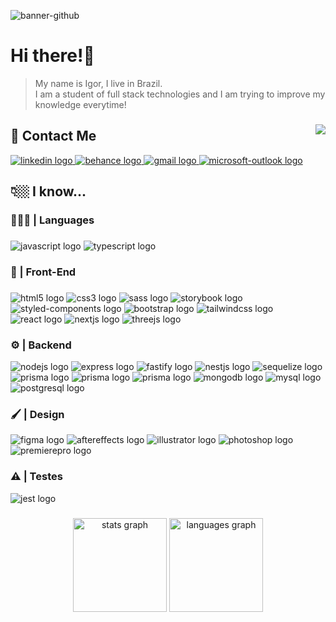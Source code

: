 ![banner-github](https://user-images.githubusercontent.com/86114583/209675603-02962bc1-d5b8-4c43-8d3a-fb10e874f32e.png)




<h1 align="left">Hi there!👾</h1>

 > My name is Igor, I live in Brazil.<br>I am a student of full stack technologies and I am trying to improve my knowledge everytime!

###

<img align="right" src="https://profile-counter.glitch.me/igorviniciussantana/count.svg?"  />


<h2 align="left">📨  Contact Me</h2>

<div align="left">
    <a href="https://www.linkedin.com/in/igorviniciussantana" target="_blank">
    <img src="https://img.shields.io/badge/LinkedIn-0077B5?style=for-the-badge&logo=linkedin&logoColor=white"  alt="linkedin logo"  />
  </a>
  <a href="https://www.behance.net/igorvinicius8" target="_blank">
    <img src="https://img.shields.io/badge/Behance-0054F7?style=for-the-badge&logo=behance&logoColor=white" alt="behance logo"  />
  </a>
  <a href="igor.santana@estudante.ifms.edu.br" target="_blank">
    <img src="https://img.shields.io/badge/Gmail-D14836?style=for-the-badge&logo=gmail&logoColor=white" alt="gmail logo"  />
  </a>
  <a href="igor_vinicius2011@hotmail.com" target="_blank">
    <img src="https://img.shields.io/badge/Microsoft_Outlook-0078D4?style=for-the-badge&logo=microsoft-outlook&logoColor=white" alt="microsoft-outlook logo"  />
  </a>


</div>

###

<h2 align="left">👇🏼 I know...</h2>

###

<h3>🧑🏽‍💻 | Languages</h3>

###
<div align="left">
  <img src="https://img.shields.io/badge/JavaScript-323330?style=for-the-badge&logo=javascript&logoColor=F7DF1E"  alt="javascript logo"  />
      <img src="https://img.shields.io/badge/TypeScript-007ACC?style=for-the-badge&logo=typescript&logoColor=white"  alt="typescript logo"  />
    </div>

<h3>🎨 | Front-End</h3>

###

<div align="left">
<img src="https://img.shields.io/badge/HTML5-E34F26?style=for-the-badge&logo=html5&logoColor=white"  alt="html5 logo"  />
  <img src="https://img.shields.io/badge/CSS3-1572B6?style=for-the-badge&logo=css3&logoColor=white"  alt="css3 logo"  />
  <img src="https://img.shields.io/badge/Sass-CC6699?style=for-the-badge&logo=sass&logoColor=white" alt="sass logo"  />
  <img src="https://img.shields.io/badge/storybook-FF4785?style=for-the-badge&logo=storybook&logoColor=white" alt="storybook logo"  />
  <img src="https://img.shields.io/badge/styled--components-DB7093?style=for-the-badge&logo=styled-components&logoColor=white" alt="styled-components logo"  />
    
   <img src="https://img.shields.io/badge/Bootstrap-563D7C?style=for-the-badge&logo=bootstrap&logoColor=white"  alt="bootstrap logo"  />
     <img src="https://img.shields.io/badge/Tailwind_CSS-38B2AC?style=for-the-badge&logo=tailwind-css&logoColor=white"  alt="tailwindcss logo"  />
      <img src="https://img.shields.io/badge/React-20232A?style=for-the-badge&logo=react&logoColor=61DAFB"  alt="react logo"  />
  <img src="https://img.shields.io/badge/next.js-000000?style=for-the-badge&logo=nextdotjs&logoColor=white"  alt="nextjs logo"  />
  <img src="https://img.shields.io/badge/ThreeJs-black?style=for-the-badge&logo=three.js&logoColor=white" alt="threejs logo"  />
  
  </div>

<h3>⚙️ | Backend</h3>

<div align="left">
    <img src="https://img.shields.io/badge/Node.js-339933?style=for-the-badge&logo=nodedotjs&logoColor=white" alt="nodejs logo"  />
  <img src="https://img.shields.io/badge/Express.js-000000?style=for-the-badge&logo=express&logoColor=white" alt="express logo"  />
    <img src="https://img.shields.io/badge/fastify-202020?style=for-the-badge&logo=fastify&logoColor=white" alt="fastify logo"  />
<img src="https://img.shields.io/badge/nestjs-E0234E?style=for-the-badge&logo=nestjs&logoColor=white" alt="nestjs logo"  />
    <img src="https://img.shields.io/badge/Sequelize-52B0E7?style=for-the-badge&logo=Sequelize&logoColor=white" alt="sequelize logo"  />
    <img src="https://img.shields.io/badge/Prisma-3982CE?style=for-the-badge&logo=Prisma&logoColor=white" alt="prisma logo"  />
     <img src="https://img.shields.io/badge/EJS-green?style=for-the-badge&logo=EJS&logoColor=white" alt="prisma logo"  />
     <img src="https://img.shields.io/badge/Handlebars.js-f0772b?style=for-the-badge&logo=handlebarsdotjs&logoColor=black" alt="prisma logo"  />
    <img src="https://img.shields.io/badge/MongoDB-4EA94B?style=for-the-badge&logo=mongodb&logoColor=white" alt="mongodb logo"  />
  <img src="https://img.shields.io/badge/MySQL-005C84?style=for-the-badge&logo=mysql&logoColor=white" alt="mysql logo"  />
  <img src="https://img.shields.io/badge/PostgreSQL-316192?style=for-the-badge&logo=postgresql&logoColor=white" alt="postgresql logo"  />
    

</div>

<h3>🖌️ | Design</h3>

<div align="left">
      <img src="https://img.shields.io/badge/Figma-F24E1E?style=for-the-badge&logo=figma&logoColor=white"  alt="figma logo"  />
  <img src="https://img.shields.io/badge/Adobe%20after%20affects-CF96FD?style=for-the-badge&logo=Adobe%20after%20effects&logoColor=393665"  alt="aftereffects logo"  />
  <img src="https://img.shields.io/badge/Adobe%20Illustrator-FF9A00?style=for-the-badge&logo=adobe%20illustrator&logoColor=white"  alt="illustrator logo"  />
  <img src="https://img.shields.io/badge/Adobe%20Photoshop-31A8FF?style=for-the-badge&logo=Adobe%20Photoshop&logoColor=black"  alt="photoshop logo"  />
  <img src="https://img.shields.io/badge/Adobe%20Premiere%20Pro-9999FF?style=for-the-badge&logo=Adobe%20Premiere%20Pro&logoColor=white"  alt="premierepro logo"  />
    </div>
    
    
<h3>⚠️ | Testes</h3>
<div align="left">
     <img src="https://img.shields.io/badge/Jest-C21325?style=for-the-badge&logo=jest&logoColor=white"  alt="jest logo"  />

</div>

###

<div align="center">
  <img src="https://github-readme-stats.vercel.app/api?hide_title=false&hide_rank=false&show_icons=true&include_all_commits=true&count_private=true&disable_animations=false&theme=dark&locale=en&hide_border=true&username=igorviniciussantana" height="150" alt="stats graph"  />
  <img src="https://github-readme-stats.vercel.app/api/top-langs?locale=en&hide_title=false&layout=compact&card_width=320&langs_count=5&theme=dark&hide_border=true&username=igorviniciussantana" height="150" alt="languages graph"  />
</div>

###

